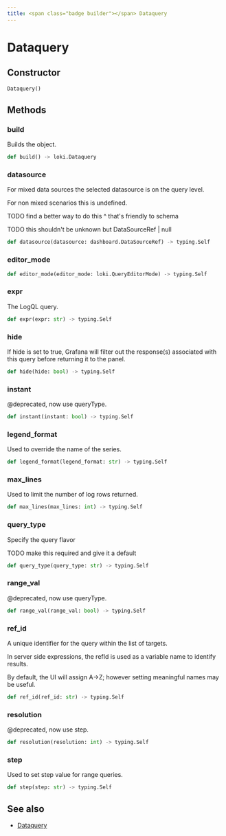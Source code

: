 ```yaml
---
title: <span class="badge builder"></span> Dataquery
---
```

# <span class="badge builder"></span> Dataquery

## Constructor

```python
Dataquery()
```
## Methods

### <span class="badge object-method"></span> build

Builds the object.

```python
def build() -> loki.Dataquery
```

### <span class="badge object-method"></span> datasource

For mixed data sources the selected datasource is on the query level.

For non mixed scenarios this is undefined.

TODO find a better way to do this ^ that's friendly to schema

TODO this shouldn't be unknown but DataSourceRef | null

```python
def datasource(datasource: dashboard.DataSourceRef) -> typing.Self
```

### <span class="badge object-method"></span> editor_mode

```python
def editor_mode(editor_mode: loki.QueryEditorMode) -> typing.Self
```

### <span class="badge object-method"></span> expr

The LogQL query.

```python
def expr(expr: str) -> typing.Self
```

### <span class="badge object-method"></span> hide

If hide is set to true, Grafana will filter out the response(s) associated with this query before returning it to the panel.

```python
def hide(hide: bool) -> typing.Self
```

### <span class="badge object-method"></span> instant

@deprecated, now use queryType.

```python
def instant(instant: bool) -> typing.Self
```

### <span class="badge object-method"></span> legend_format

Used to override the name of the series.

```python
def legend_format(legend_format: str) -> typing.Self
```

### <span class="badge object-method"></span> max_lines

Used to limit the number of log rows returned.

```python
def max_lines(max_lines: int) -> typing.Self
```

### <span class="badge object-method"></span> query_type

Specify the query flavor

TODO make this required and give it a default

```python
def query_type(query_type: str) -> typing.Self
```

### <span class="badge object-method"></span> range_val

@deprecated, now use queryType.

```python
def range_val(range_val: bool) -> typing.Self
```

### <span class="badge object-method"></span> ref_id

A unique identifier for the query within the list of targets.

In server side expressions, the refId is used as a variable name to identify results.

By default, the UI will assign A->Z; however setting meaningful names may be useful.

```python
def ref_id(ref_id: str) -> typing.Self
```

### <span class="badge object-method"></span> resolution

@deprecated, now use step.

```python
def resolution(resolution: int) -> typing.Self
```

### <span class="badge object-method"></span> step

Used to set step value for range queries.

```python
def step(step: str) -> typing.Self
```

## See also

 * <span class="badge object-type-class"></span> [Dataquery](./object-Dataquery.md)

